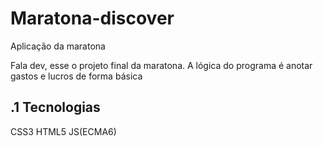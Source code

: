 # Maratona-discover
Aplicação da maratona

Fala dev, esse o projeto final da maratona. A lógica do programa é anotar gastos e lucros de forma básica  

## .1 Tecnologias
CSS3
HTML5
JS(ECMA6)